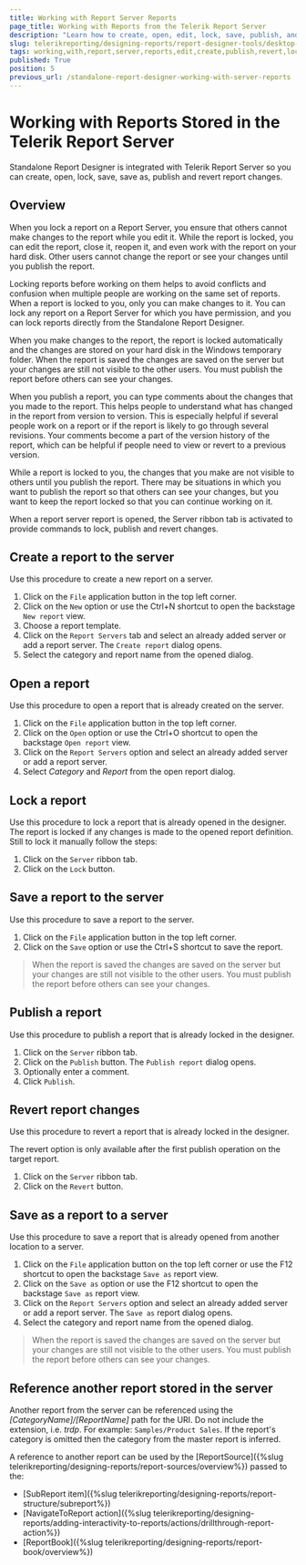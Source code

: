 ```yaml
---
title: Working with Report Server Reports
page_title: Working with Reports from the Telerik Report Server
description: "Learn how to create, open, edit, lock, save, publish, and revert reports from the Telerik Report Server in the Standalone Report Designer."
slug: telerikreporting/designing-reports/report-designer-tools/desktop-designers/standalone-report-designer/working-with-report-server-reports
tags: working,with,report,server,reports,edit,create,publish,revert,lock
published: True
position: 5
previous_url: /standalone-report-designer-working-with-server-reports
---
```


# Working with Reports Stored in the Telerik Report Server

Standalone Report Designer is integrated with Telerik Report Server so you can create, open, lock, save, save as, publish and revert report changes.

## Overview

When you lock a report on a Report Server, you ensure that others cannot make changes to the report while you edit it. While the report is locked, you can edit the report, close it, reopen it, and even work with the report on your hard disk. Other users cannot change the report or see your changes until you publish the report.

Locking reports before working on them helps to avoid conflicts and confusion when multiple people are working on the same set of reports. When a report is locked to you, only you can make changes to it. You can lock any report on a Report Server for which you have permission, and you can lock reports directly from the Standalone Report Designer.

When you make changes to the report, the report is locked automatically and the changes are stored on your hard disk in the Windows temporary folder. When the report is saved the changes are saved on the server but your changes are still not visible to the other users. You must publish the report before others can see your changes.

When you publish a report, you can type comments about the changes that you made to the report. This helps people to understand what has changed in the report from version to version. This is especially helpful if several people work on a report or if the report is likely to go through several revisions. Your comments become a part of the version history of the report, which can be helpful if people need to view or revert to a previous version.

While a report is locked to you, the changes that you make are not visible to others until you publish the report. There may be situations in which you want to publish the report so that others can see your changes, but you want to keep the report locked so that you can continue working on it.

When a report server report is opened, the Server ribbon tab is activated to provide commands to lock, publish and revert changes.

## Create a report to the server

Use this procedure to create a new report on a server.

1. Click on the `File` application button in the top left corner.
1. Click on the `New` option or use the Ctrl+N shortcut to open the backstage `New report` view.
1. Choose a report template.
1. Click on the `Report Servers` tab and select an already added server or add a report server. The `Create report` dialog opens.
1. Select the category and report name from the opened dialog.

## Open a report

Use this procedure to open a report that is already created on the server.

1. Click on the `File` application button in the top left corner.
1. Click on the `Open` option or use the Ctrl+O shortcut to open the backstage `Open report` view.
1. Click on the `Report Servers` option and select an already added server or add a report server.
1. Select _Category_ and _Report_ from the open report dialog.

## Lock a report

Use this procedure to lock a report that is already opened in the designer. The report is locked if any changes is made to the opened report definition. Still to lock it manually follow the steps:

1. Click on the `Server` ribbon tab.
1. Click on the `Lock` button.

## Save a report to the server

Use this procedure to save a report to the server.

1. Click on the `File` application button in the top left corner.
1. Click on the `Save` option or use the Ctrl+S shortcut to save the report.

> When the report is saved the changes are saved on the server but your changes are still not visible to the other users. You must publish the report before others can see your changes.

## Publish a report

Use this procedure to publish a report that is already locked in the designer.

1. Click on the `Server` ribbon tab.
1. Click on the `Publish` button. The `Publish report` dialog opens.
1. Optionally enter a comment.
1. Click `Publish`.

## Revert report changes

Use this procedure to revert a report that is already locked in the designer.

The revert option is only available after the first publish operation on the target report.

1. Click on the `Server` ribbon tab.
1. Click on the `Revert` button.

## Save as a report to a server

Use this procedure to save a report that is already opened from another location to a server.

1. Click on the `File` application button on the top left corner or use the F12 shortcut to open the backstage `Save as` report view.
1. Click on the `Save as` option or use the F12 shortcut to open the backstage `Save as` report view.
1. Click on the `Report Servers` option and select an already added server or add a report server. The `Save as` report dialog opens.
1. Select the category and report name from the opened dialog.

> When the report is saved the changes are saved on the server but your changes are still not visible to the other users. You must publish the report before others can see your changes.

## Reference another report stored in the server

Another report from the server can be referenced using the *[CategoryName]/[ReportName]* path for the URI. Do not include the extension, i.e. _trdp_. For example: `Samples/Product Sales`. If the report's category is omitted then the category from the master report is inferred.

A reference to another report can be used by the [ReportSource]({%slug telerikreporting/designing-reports/report-sources/overview%}) passed to the:

* [SubReport item]({%slug telerikreporting/designing-reports/report-structure/subreport%})
* [NavigateToReport action]({%slug telerikreporting/designing-reports/adding-interactivity-to-reports/actions/drillthrough-report-action%})
* [ReportBook]({%slug telerikreporting/designing-reports/report-book/overview%})
